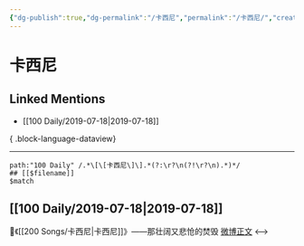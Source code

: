 ```yaml
---
{"dg-publish":true,"dg-permalink":"/卡西尼","permalink":"/卡西尼/","created":"2023-03-27T15:41:58.000+08:00","updated":"2023-08-24T17:57:53.553+08:00"}
---
```


# 卡西尼

## Linked Mentions
- [[100 Daily/2019-07-18\|2019-07-18]]

{ .block-language-dataview}

---

```expander
path:"100 Daily" /.*\[\[卡西尼\]\].*(?:\r?\n(?!\r?\n).*)*/
## [[$filename]]
$match
```
## [[100 Daily/2019-07-18\|2019-07-18]]
🌿《[[200 Songs/卡西尼\|卡西尼]]》——那壮阔又悲怆的焚毁
[微博正文](https://m.weibo.cn/6466290670/4395197922342439)
<-->
